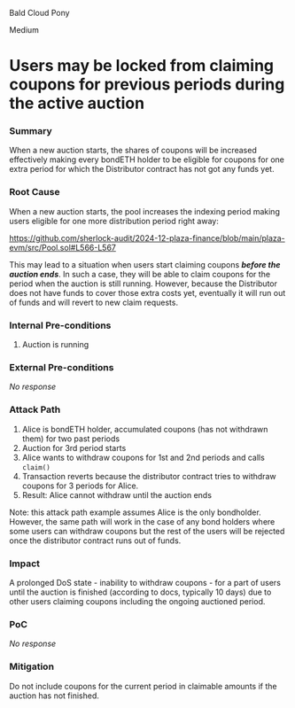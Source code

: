 Bald Cloud Pony

Medium

# Users may be locked from claiming coupons for previous periods during the active auction

### Summary

When a new auction starts, the shares of coupons will be increased effectively making every bondETH holder to be eligible for coupons for one extra period for which the Distributor contract has not got any funds yet.


### Root Cause

When a new auction starts, the pool increases the indexing period making users eligible for one more distribution period right away:

https://github.com/sherlock-audit/2024-12-plaza-finance/blob/main/plaza-evm/src/Pool.sol#L566-L567

This may lead to a situation when users start claiming coupons ***before the auction ends***. In such a case, they will be able to claim coupons for the period when the auction is still running. However, because the Distributor does not have funds to cover those extra costs yet, eventually it will run out of funds and will revert to new claim requests.

### Internal Pre-conditions

1. Auction is running

### External Pre-conditions

_No response_

### Attack Path

1. Alice is bondETH holder, accumulated coupons (has not withdrawn them) for two past periods
2. Auction for 3rd period starts
3. Alice wants to withdraw coupons for 1st and 2nd periods and calls `claim()`
4. Transaction reverts because the distributor contract tries to withdraw coupons for 3 periods for Alice.
5. Result: Alice cannot withdraw until the auction ends

Note: this attack path example assumes Alice is the only bondholder. However, the same path will work in the case of any bond holders where some users can withdraw coupons but the rest of the users will be rejected once the distributor contract runs out of funds. 

### Impact

A prolonged DoS state - inability to withdraw coupons - for a part of users until the auction is finished (according to docs, typically 10 days) due to other users claiming coupons including the ongoing auctioned period.

### PoC

_No response_

### Mitigation

Do not include coupons for the current period in claimable amounts if the auction has not finished.
